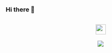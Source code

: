###  Hi there 👋
![]()
<p align="center">
  <img src="https://user-images.githubusercontent.com/5679180/79618120-0daffb80-80be-11ea-819e-d2b0fa904d07.gif" width="27px">
  <br><br>
  <samp>
    <img align="center" src="https://github-readme-stats.vercel.app/api?username=rt442979559&&show_icons=true&&" />
  </samp>
<br>
</p>
